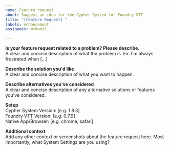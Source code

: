 ```yaml
---
name: Feature request
about: Suggest an idea for the Cypher System for Foundry VTT
title: "[Feature Request] "
labels: enhancement
assignees: mrkwnzl

---
```


**Is your feature request related to a problem? Please describe.**  
A clear and concise description of what the problem is. Ex. I'm always frustrated when [...]

**Describe the solution you'd like**  
A clear and concise description of what you want to happen.

**Describe alternatives you've considered**  
A clear and concise description of any alternative solutions or features you've considered.

**Setup**  
Cypher System Version: [e.g. 1.8.3]  
Foundry VTT Version: [e.g. 0.7.9]  
Native App/Browser: [e.g. chrome, safari]  

**Additional context**  
Add any other context or screenshots about the feature request here. Most importantly, what System Settings are you using?
